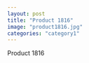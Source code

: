 ```yaml
---
layout: post
title: "Product 1816"
image: "product1816.jpg"
categories: "category1"
---
```

Product 1816

